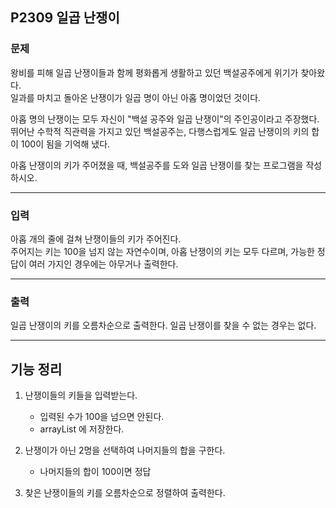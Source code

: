 ## P2309 일곱 난쟁이
### 문제
왕비를 피해 일곱 난쟁이들과 함께 평화롭게 생활하고 있던 백설공주에게 위기가 찾아왔다.  
일과를 마치고 돌아온 난쟁이가 일곱 명이 아닌 아홉 명이었던 것이다.

아홉 명의 난쟁이는 모두 자신이 "백설 공주와 일곱 난쟁이"의 주인공이라고 주장했다.   
뛰어난 수학적 직관력을 가지고 있던 백설공주는, 다행스럽게도 일곱 난쟁이의 키의 합이 100이 됨을 기억해 냈다.

아홉 난쟁이의 키가 주어졌을 때, 백설공주를 도와 일곱 난쟁이를 찾는 프로그램을 작성하시오.

---

### 입력
아홉 개의 줄에 걸쳐 난쟁이들의 키가 주어진다.   
주어지는 키는 100을 넘지 않는 자연수이며, 아홉 난쟁이의 키는 모두 다르며, 가능한 정답이 여러 가지인 경우에는 아무거나 출력한다.

---

### 출력
일곱 난쟁이의 키를 오름차순으로 출력한다. 일곱 난쟁이를 찾을 수 없는 경우는 없다.

---

## 기능 정리

1. 난쟁이들의 키들을 입력받는다.
   - 입력된 수가 100을 넘으면 안된다. 
   - arrayList 에 저장한다.

2. 난쟁이가 아닌 2명을 선택하여 나머지들의 합을 구한다.
   - 나머지들의 합이 100이면 정답

3. 찾은 난쟁이들의 키를 오름차순으로 정렬하여 출력한다.
